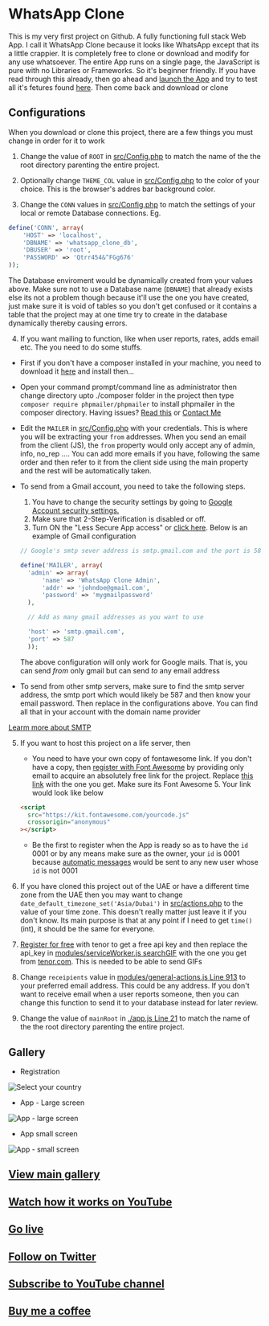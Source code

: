 # WhatsApp Clone

This is my very first project on Github. A fully functioning full stack Web App.
I call it WhatsApp Clone because it looks like WhatsApp except that its a little crappier.
It is completely free to clone or download and modify for any use whatsoever.
The entire App runs on a single page, the JavaScript is pure with no Libraries or Frameworks. So it's beginner friendly. If you have read through this already, then go ahead and [launch the App](https://www.247-dev.com/projects/whatsapp-clon/app) and try to test all it's fetures found [here](https://www.247-dev.com/projects/whatsapp-clon/). Then come back and download or clone

## Configurations

When you download or clone this project, there are a few things you must change in order for it to work

1. Change the value of `ROOT` in [src/Config.php](https://github.com/julius-ek-hub/whatsapp-clone/blob/99d0f42603434ac06142498875077ad2291aa01d/src/Config.php#L3 "root") to match the name of the the root directory parenting the entire project.

2. Optionally change `THEME_COL` value in [src/Config.php](https://github.com/julius-ek-hub/whatsapp-clone/blob/99d0f42603434ac06142498875077ad2291aa01d/src/Config.php#L5 "THEME_COL") to the color of your choice. This is the browser's addres bar background color.

3. Change the `CONN` values in [src/Config.php](https://github.com/julius-ek-hub/whatsapp-clone/blob/99d0f42603434ac06142498875077ad2291aa01d/src/Config.php#L10 "Config.php") to match the settings of your local or remote Database connections. Eg.

```php
define('CONN', array(
    'HOST' => 'localhost',
    'DBNAME' => 'whatsapp_clone_db',
    'DBUSER' => 'root',
    'PASSWORD' => 'Qtrr454&^FGg676'
));
```

The Database enviroment would be dynamically created from your values above. Make sure not to use a Database name (`DBNAME`) that already exists else its not a problem though because it'll use the one you have created, just make sure it is void of tables so you don't get confused or it contains a table that the project may at one time try to create in the database dynamically thereby causing errors.

4. If you want mailing to function, like when user reports, rates, adds email etc. The you need to do some stuffs.

- First if you don't have a composer installed in your machine, you need to download it [here](https://getcomposer.org/Composer-Setup.exe "Get composer") and install then...
- Open your command prompt/command line as administrator then change directory upto ./composer folder in the project then type `composer require phpmailer/phpmailer` to install phpmailer in the composer directory. Having issues? [Read this](https://github.com/PHPMailer/PHPMailer "phpmailer") or [Contact Me](https://wa.me/971566366808)
- Edit the `MAILER` in [src/Config.php](https://github.com/julius-ek-hub/whatsapp-clone/blob/99d0f42603434ac06142498875077ad2291aa01d/src/Config.php#L23 "MAILER") with your credentials. This is where you will be extracting your `from` addresses. When you send an email from the client (JS), the `from` property would only accept any of admin, info, no_rep .... You can add more emails if you have, following the same order and then refer to it from the client side using the main property and the rest will be automatically taken.
- To send from a Gmail account, you need to take the following steps.

  1. You have to change the security settings by going to [Google Account security settings.](https://myaccount.google.com/intro/security "Google Account security settings")
  2. Make sure that 2-Step-Verification is disabled or off.
  3. Turn ON the "Less Secure App access" or [click here](https://myaccount.google.com/intro/security "Turn ON Less Secure App"). Below is an example of Gmail configuration

  ```php
  // Google's smtp sever address is smtp.gmail.com and the port is 587. This port may likely be the same for all smtp severs

  define('MAILER', array(
    'admin' => array(
        'name' => 'WhatsApp Clone Admin',
        'addr' => 'johndoe@gmail.com',
        'password' => 'mygmailpassword'
    ),

    // Add as many gmail addresses as you want to use

    'host' => 'smtp.gmail.com',
    'port' => 587
    ));
  ```

  The above configuration will only work for Google mails. That is, you can send _from_ only gmail but can send _to_ any email address

- To send from other smtp servers, make sure to find the smtp server address, the smtp port which would likely be 587 and then know your email password. Then replace in the configurations above. You can find all that in your account with the domain name provider

[Learm more about SMTP](https://www.pepipost.com/blog/what-is-smtp)

5. If you want to host this project on a life server, then

   - You need to have your own copy of fontawesome link. If you don't have a copy, then [register with Font Awesome](https://fontawesome.com/start "font awesome") by providing only email to acquire an absolutely free link for the project. Replace [this link](https://github.com/julius-ek-hub/whatsapp-clone/blob/99d0f42603434ac06142498875077ad2291aa01d/src/Config.php#L93 "font awesome") with the one you get. Make sure its Font Awesome 5. Your link would look like below

   ```html
   <script
     src="https://kit.fontawesome.com/yourcode.js"
     crossorigin="anonymous"
   ></script>
   ```

   - Be the first to register when the App is ready so as to have the `id` 0001 or by any means make sure as the owner, your `id` is 0001 because [automatic messages](https://github.com/julius-ek-hub/whatsapp-clone/blob/99d0f42603434ac06142498875077ad2291aa01d/modules/message.js#L5 "autoWelcomeMessage") would be sent to any new user whose `id` is not 0001

6. If you have cloned this project out of the UAE or have a different time zone from the UAE then you may want to change `date_default_timezone_set('Asia/Dubai')` in [src/actions.php](https://github.com/julius-ek-hub/whatsapp-clone/blob/99d0f42603434ac06142498875077ad2291aa01d/src/actions.php#L3 "Time zone") to the value of your time zone. This doesn't really matter just leave it if you don't know. Its main purpose is that at any point if I need to get `time()` (int), it should be the same for everyone.
7. [Register for free](https://www.tenor.com "Tenor GIF") with tenor to get a free api key and then replace the api_key in [modules/serviceWorker.js searchGIF](https://github.com/julius-ek-hub/whatsapp-clone/blob/99d0f42603434ac06142498875077ad2291aa01d/modules/serviceWorker.js#L831 "searchGIF") with the one you get from [tenor.com](https://www.tenor.com "Tenor GIF"). This is needed to be able to send GIFs
8. Change `receipients` value in [modules/general-actions.js Line 913](https://github.com/julius-ek-hub/whatsapp-clone/blob/99d0f42603434ac06142498875077ad2291aa01d/modules/general-actions.js#L913 "searchGIF") to your preferred email address. This could be any address. If you don't want to receive email when a user reports someone, then you can change this function to send it to your database instead for later review.
9. Change the value of `mainRoot` in [./app.js Line 21](https://github.com/julius-ek-hub/whatsapp-clone/blob/99d0f42603434ac06142498875077ad2291aa01d/app.js#L21 "mainRoot") to match the name of the the root directory parenting the entire project.

## Gallery

- Registration

![Select your country](https://www.247-dev.com/projects/whatsapp-clone/images/233eee.png "Countries")

- App - Large screen

![App - large screen](https://www.247-dev.com/projects/whatsapp-clone/images/preview-1.png)

- App small screen

![App - small screen](https://www.247-dev.com/projects/whatsapp-clone/images/fdvdfvdf.png)

## [View main gallery](https://www.247-dev.com/projects/whatsapp-clone/images/ "WhatsApp Clone gallery")

## [Watch how it works on YouTube](https://www.youtube.com/channel/UCyfzaf7uohrk_a1NTdWzakg/ "YouTube Video")

## [Go live](https://www.247-dev.com/projects/whatsapp-clone/app/ "WhatsApp Clone Live")

## [Follow on Twitter](https://twitter.com/247developer/ "Follow on Twitter")

## [Subscribe to YouTube channel](https://www.youtube.com/channel/UCyfzaf7uohrk_a1NTdWzakg?sub_confirmation=1 "Subscribe")

## [Buy me a coffee](https://www.buymeacoffee.com/julius.ek "Buy me coffee")
